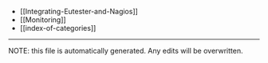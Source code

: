* [[Integrating-Eutester-and-Nagios]]
* [[Monitoring]]
* [[index-of-categories]]


*****
NOTE: this file is automatically generated. Any edits will be overwritten.
